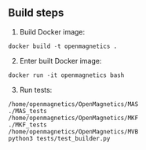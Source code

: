 
## Build steps

1. Build Docker image:

```
docker build -t openmagnetics .
```

2. Enter built Docker image:

```
docker run -it openmagnetics bash
```

3. Run tests:

```
/home/openmagnetics/OpenMagnetics/MAS
./MAS_tests
/home/openmagnetics/OpenMagnetics/MKF
./MKF_tests
/home/openmagnetics/OpenMagnetics/MVB
python3 tests/test_builder.py
```
